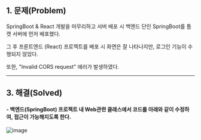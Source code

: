 ## 1. 문제(Problem)

SpringBoot & React 개발을 마무리하고 서버 배포 시 백엔드 단인 SpringBoot를 톰캣 서버에 먼저 배포했다.

그 후 프론트엔드 (React) 프로젝트를 배포 시 화면은 잘 나타나지만, 로그인 기능이 수행되지 않았다.

또한, "Invalid CORS request" 에러가 발생하였다.

------------------


## 3. 해결(Solved)

####   - 백엔드(SpringBoot) 프로젝트 내 Web관련 클래스에서 코드를 아래와 같이 수정하여, 접근이 가능해지도록 한다.

![image](https://user-images.githubusercontent.com/54324782/145125786-53fb6dea-34d7-4ec2-afcb-a0f3cc34cd21.png)


